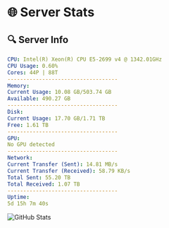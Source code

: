 # 🌐 Server Stats
## 🔍 Server Info
```yaml
CPU: Intel(R) Xeon(R) CPU E5-2699 v4 @ 1342.01GHz
CPU Usage: 0.60%
Cores: 44P | 88T
-----------------------------------
Memory:
Current Usage: 10.08 GB/503.74 GB
Available: 490.27 GB
-----------------------------------
Disk:
Current Usage: 17.70 GB/1.71 TB
Free: 1.61 TB
-----------------------------------
GPU:
No GPU detected
-----------------------------------
Network:
Current Transfer (Sent): 14.81 MB/s
Current Transfer (Received): 58.79 KB/s
Total Sent: 55.20 TB
Total Received: 1.07 TB
-----------------------------------
Uptime:
5d 15h 7m 40s
```
![GitHub Stats](https://img.shields.io/badge/Updated-2025-02-13_13:50:58-blue)